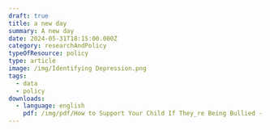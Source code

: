 ```yaml
---
draft: true
title: a new day
summary: A new day
date: 2024-05-31T18:15:00.000Z
category: researchAndPolicy
typeOfResource: policy
type: article
image: /img/Identifying Depression.png
tags:
  - data
  - policy
downloads:
  - language: english
    pdf: /img/pdf/How to Support Your Child If They_re Being Bullied - English.pdf
---
```


